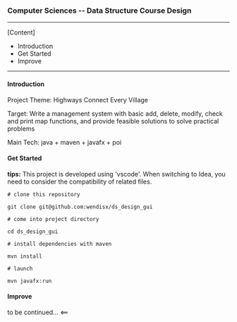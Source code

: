 ### Computer Sciences -- Data Structure Course Design

---

[Content]
- Introduction
- Get Started
- Improve

---

#### Introduction

Project Theme: Highways Connect Every Village

Target: Write a management system with basic add, delete, modify, check and print map functions, and provide feasible solutions to solve practical problems

Main Tech: java + maven + javafx + poi

#### Get Started

**tips:** This project is developed using 'vscode'. When switching to Idea, you need to consider the compatibility of related files.

```shell
# clone this repository

git clone git@github.com:wendisx/ds_design_gui

# come into project directory

cd ds_design_gui

# install dependencies with maven

mvn install

# launch

mvn javafx:run
```

#### Improve

to be continued...
<==

